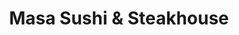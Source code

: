 ---
layout: place
title: "Masa Sushi & Steakhouse"
permalink: /michigan/wyoming/masa-sushi-steakhouse.html
stateAbbr: MI
stateName: Michigan
cityName: Wyoming
seo:
  name: "Masa Sushi & Steakhouse"
  type: Restaurant
  links: http://www.masasushimichigan.com/
description: "Looking for sushi in Wyoming, Michigan? Check out Masa Sushi & Steakhouse for a delightful Japanese dining experience. Enjoy a variety of sushi and other dis..."
place_id: ChIJ9cuURAK3GYgRQTTXW9IamPs
photos:
  - name: >-
      places/ChIJ9cuURAK3GYgRQTTXW9IamPs/photos/AeeoHcJaIPw8J96HIeoTslvuPadJ0NuIVCpMV-BmFVx-MkczkQ26igaVtAQAHfYyd69vcDefUJfHLXOBWCF7sbCHp9rw27BuvbIqIcQbmuHdqWvQA2yaX1mZ_DXoRtORAIm1P2fXrbHNtaSxAqnMwZtV-wtDFhhWIUdzZCgTO1k89EARoB1feTp7HT-HmaQg-cdDaMnkcX3U3pXuEn6-sv6iqn9EmzlItE_5a1bzNusYi0lP-s-_jvrTPZHBr2qimVmg38LqA2A5rbktI37Hi4mc0eiYdOPiA3wvkuAM1F9iMrPJ-NCGfcM7x9ksL3EDISie1n2-A9wwrSpusFJS1MH3Z6zxeMJZYy_Njc4IjwAhrh-txkSKj16ZPs10oF6kHUdep0d1PR47o7rUzS7fHUybOgcOOhvwKhOitvDRVLurSwn6nhFr
    widthPx: 4032
    heightPx: 3024
    authorAttributions:
      - displayName: Wat Dat
        uri: https://maps.google.com/maps/contrib/103981143269558152737
        photoUri: >-
          https://lh3.googleusercontent.com/a-/ALV-UjVk-C4Y5XIfEuo9QRZOJ4qGYgA9MmubWKZRMet0Xdi4IHXOqv6P=s100-p-k-no-mo
    flagContentUri: >-
      https://www.google.com/local/imagery/report/?cb_client=maps_api_places.places_api&image_key=!1e10!2sCIHM0ogKEICAgIC26Z_ijgE&hl=en-US
    googleMapsUri: >-
      https://www.google.com/maps/place//data=!3m4!1e2!3m2!1sCIHM0ogKEICAgIC26Z_ijgE!2e10!4m2!3m1!1s0x8819b7024494cbf5:0xfb981ad25bd73441
  - name: >-
      places/ChIJ9cuURAK3GYgRQTTXW9IamPs/photos/AeeoHcKWtGNyhuYQ7KssBa6wZAvDb7VhSGg12t2z3y9fwjj_Zu9KuWPQTPGSWXhe-0o7SX-ApAKlQDnoAYPeMkuLSap1E9aQ1wlQhgUTgXZ2myi-2Ki4PLE8-nX7hVxDiDG_zjCr9bkCJOB6nMUQ8l3FdbrfXb6krxGM8laX5evZndvqbjmkiaBS0gwSP3sryqiiz8FfYAiVwu8oASbEoRIe8YcWL8CzVypGy8Vtm9GGJDbGhlOVq_UhNW842LtiWMZXEdmZDV2DKW-VDPBxtm8rX0oIMVyiuSAKazogL4gJSLVolA
    widthPx: 1440
    heightPx: 1080
    authorAttributions:
      - displayName: Masa Sushi & Steakhouse
        uri: https://maps.google.com/maps/contrib/108792482783413452928
        photoUri: >-
          https://lh3.googleusercontent.com/a-/ALV-UjVPU7ORruumK66cwDV4szsLNxYAkOvfvipev7tqtAz6WWSIUEQ=s100-p-k-no-mo
    flagContentUri: >-
      https://www.google.com/local/imagery/report/?cb_client=maps_api_places.places_api&image_key=!1e10!2sAF1QipPmBz8kUZjz5FQMkVYAkPpTyclfLeiI1aA0bLC-&hl=en-US
    googleMapsUri: >-
      https://www.google.com/maps/place//data=!3m4!1e2!3m2!1sAF1QipPmBz8kUZjz5FQMkVYAkPpTyclfLeiI1aA0bLC-!2e10!4m2!3m1!1s0x8819b7024494cbf5:0xfb981ad25bd73441
  - name: >-
      places/ChIJ9cuURAK3GYgRQTTXW9IamPs/photos/AeeoHcJHgGeBZ-Mva5X2LAiZ4q0l8e9InPor5Vp9ZjLNUTuxzJ-z2G7qHPxSDa82OhoMluQHnvEV8g3CME40vSNWfHlGdat1_HYlQ8ChaYGcWO60aE3H5355w-ss67_MQujGKbbm96XpxEHLnBvu7C3h_FtqB2cQAkwEe1ga3fQmOTGYH96ctwFC6OaqaQnVuycqWkp6N_V4GWvj5Sg0Vlvo17zB7gZc3_daA5hPmf0KzON3ktzYMt9BeWJfur1059dRmbBqatdbs0Fiu1Nk-0Lzt1uJIaLMFmDxqwjhsmMGFWDVIA
    widthPx: 2298
    heightPx: 1294
    authorAttributions:
      - displayName: Masa Sushi & Steakhouse
        uri: https://maps.google.com/maps/contrib/108792482783413452928
        photoUri: >-
          https://lh3.googleusercontent.com/a-/ALV-UjVPU7ORruumK66cwDV4szsLNxYAkOvfvipev7tqtAz6WWSIUEQ=s100-p-k-no-mo
    flagContentUri: >-
      https://www.google.com/local/imagery/report/?cb_client=maps_api_places.places_api&image_key=!1e10!2sAF1QipMsGTjFFQMUxRZoDX483vpOreefv9Z_hOVtqHlh&hl=en-US
    googleMapsUri: >-
      https://www.google.com/maps/place//data=!3m4!1e2!3m2!1sAF1QipMsGTjFFQMUxRZoDX483vpOreefv9Z_hOVtqHlh!2e10!4m2!3m1!1s0x8819b7024494cbf5:0xfb981ad25bd73441
  - name: >-
      places/ChIJ9cuURAK3GYgRQTTXW9IamPs/photos/AeeoHcIVVWCs7Vc9lsmxoJMT6KVFEaUhr7MrgEZ4pYLJsHGZ1ek9c-3Lsx_szKVDn-tFmFrszh3xv9nMuq7kPS8x5zOELakPlf04U7mC1WFR2Ph73UTu_tgiG3pjTFgL5JLGPtvyTA7JWmHmnYrNnqTd309ydVwbNd476uoZUNvyTOUKt-R-74swXXSzi-nl7XVa-02_hZQnjb5Terxb7qyRTYAxhC0r3kFBQ1oyaBa8_Y0xL3j_vAlAURuG9d-HGsp4Wo7LmFe96FZHgT59vX0d7R9595mXe59qkAKVHmqB9QOrh3N1Qyyf79LRArhSu85Sg62nDv0s8mTVKDmuAhHDV0KfpWTkcStc5xniCkyPBy3JADRGbkNMmMgKQ-XE2Vstzms0UWlnWB0hXURKJn5rC6j_sG1fxM_o7y0_HOS9B-uajHPtuPamTj2BYKjiLjY0
    widthPx: 4800
    heightPx: 3600
    authorAttributions:
      - displayName: Brett Stehouwer
        uri: https://maps.google.com/maps/contrib/114475333646636636839
        photoUri: >-
          https://lh3.googleusercontent.com/a-/ALV-UjVQHfojjE4DGJ3GOUijTR8VXHnTvUQfwhnFr8BD5CoC48gUu6c4=s100-p-k-no-mo
    flagContentUri: >-
      https://www.google.com/local/imagery/report/?cb_client=maps_api_places.places_api&image_key=!1e10!2sCIABIhAGbwPTTyMzXmfPUMsABsLx&hl=en-US
    googleMapsUri: >-
      https://www.google.com/maps/place//data=!3m4!1e2!3m2!1sCIABIhAGbwPTTyMzXmfPUMsABsLx!2e10!4m2!3m1!1s0x8819b7024494cbf5:0xfb981ad25bd73441
  - name: >-
      places/ChIJ9cuURAK3GYgRQTTXW9IamPs/photos/AeeoHcIsRrdaVueECkI_Y3pjpdQjGz0MPabcQblKmZCaGcVa_mFHbX8lQ0sBCUP00JIpV2qeFY4p3BGARtx4LMCsDNACK3nlv8psowYhCVovxEv1C56K2t5JYVduKC9HoSZk6M-GblelW0Jp8RjIWc7BAT5Xu7NIBUA-f-ErRGeCMizyPpTcgMTh6tUHWFnLpNyXuebRzjeijM2ANqnjIyQqtuCWUKI9OPYgILG423U3k0vZKyAlADIi28NJs-IaKTit26el_EA3RwChmy1ImF2TECTa_lvFNj00pJowaK0mKxHgDFpoHsR9w4KdzE8haF_uj332Qguyi9UPufrgQPeZHLsCkW81ZKyYmsg8CX6ELohzYFreO5WXeqk5tXh1rInmM4WpKtPQX8F-hqnE2JixgO2TNC-0b_LXICSdMjpfb3Eb9wJa
    widthPx: 4032
    heightPx: 3024
    authorAttributions:
      - displayName: An Pham
        uri: https://maps.google.com/maps/contrib/101972735247979553329
        photoUri: >-
          https://lh3.googleusercontent.com/a-/ALV-UjVKU8ZQ02fDVJOSR4OChT82I61XF38Y9OtigWkf0x2baxfs5PzF=s100-p-k-no-mo
    flagContentUri: >-
      https://www.google.com/local/imagery/report/?cb_client=maps_api_places.places_api&image_key=!1e10!2sCIHM0ogKEICAgIDXv9bO6gE&hl=en-US
    googleMapsUri: >-
      https://www.google.com/maps/place//data=!3m4!1e2!3m2!1sCIHM0ogKEICAgIDXv9bO6gE!2e10!4m2!3m1!1s0x8819b7024494cbf5:0xfb981ad25bd73441
  - name: >-
      places/ChIJ9cuURAK3GYgRQTTXW9IamPs/photos/AeeoHcILN1VSNcSOwrJYVYf94iP9aepBdS05k8dbA2CwkPsW_Hi8t0eMHpPKl4O2qleN6ndck7mziDwF4MKmkzOeRQHhKHpVVEm1WeSOMRRNvq9_3oxem5a-l7SdGdSO-oatkg9l0zhulXZTBNVTcoZUdKYNHTixzgEOFjm7qGdqp5JDnt9KGVWi8LGPq9k7cy7vD8UbHEjnCCtJbqAsYxQ0CuoDfAQyfmVWqadKG1SIzdi2PwuVU6bgI0UVu3whgU7K41vu-_NZ6-BgAtVNLlI6WtOiCgfrERPeSATfX1XGQ706rIhPCRAISimquZX8b3ZWtCXifC-T5fo22ruv8ypIl6ZNb1Kc4MwuUyr0Lo-VVTnrxhR59XmtzFfsvVtxlTIk7vpyftfyab6wczEaWhwdScgGIK4FsUc9RP6vP59A0sgtjw
    widthPx: 3024
    heightPx: 4032
    authorAttributions:
      - displayName: Jeremy Gracias
        uri: https://maps.google.com/maps/contrib/105530692988212571401
        photoUri: >-
          https://lh3.googleusercontent.com/a-/ALV-UjVHvEsWJHAow6SvDLGapFMX6Dlq43eFVw-r_r2TRhsIAaEiwbwX=s100-p-k-no-mo
    flagContentUri: >-
      https://www.google.com/local/imagery/report/?cb_client=maps_api_places.places_api&image_key=!1e10!2sCIHM0ogKEICAgICFoojbMg&hl=en-US
    googleMapsUri: >-
      https://www.google.com/maps/place//data=!3m4!1e2!3m2!1sCIHM0ogKEICAgICFoojbMg!2e10!4m2!3m1!1s0x8819b7024494cbf5:0xfb981ad25bd73441
  - name: >-
      places/ChIJ9cuURAK3GYgRQTTXW9IamPs/photos/AeeoHcJDqmAQMk-GI6aSNPjGRiVA21fwcNoQMTwdBP51xyrMQKwD3Tl40R17U6xwU_xTVitL8sLURwfQCpJOUH47CX4Ba4ZVEbjPlQXm7mmsFV_GSu6CLCfAem7enW7FqNZDTRnarrTN20DhDO1ddOgpZO-yndcHCv8pa5iJr8akacQXz7gScJdMUJxtKu8b1uEFHm7VpkHXHnIvRRA_73CEa-KA8gUzYdBqMs5nEoNbwa3quwiq-FPeyBpla_8NBZGOSK3qrn9tIXEaxCWvCVjp1jpBEQNYxxt8ldGUvlBxo-RcsonbiC1St_fTLT7dJr8T_q6h6XLEJrt-UBHw94jizvdL8VzoPHe4W3orjGWYQFESFrJB-MlYHPvQAHcdzYyTDclylFH8zq8F2s9M0AktfF-u2Kq4y4O7d3ObNhX0exXVIVfB
    widthPx: 4032
    heightPx: 3024
    authorAttributions:
      - displayName: Josh Gilley
        uri: https://maps.google.com/maps/contrib/109674066196062853995
        photoUri: >-
          https://lh3.googleusercontent.com/a-/ALV-UjUYgFFzic1llzWr496xGm-vctbZGx0HMe_TZq_8t_PFkiK_pzXuHQ=s100-p-k-no-mo
    flagContentUri: >-
      https://www.google.com/local/imagery/report/?cb_client=maps_api_places.places_api&image_key=!1e10!2sCIHM0ogKEICAgIDmvbK-mwE&hl=en-US
    googleMapsUri: >-
      https://www.google.com/maps/place//data=!3m4!1e2!3m2!1sCIHM0ogKEICAgIDmvbK-mwE!2e10!4m2!3m1!1s0x8819b7024494cbf5:0xfb981ad25bd73441
  - name: >-
      places/ChIJ9cuURAK3GYgRQTTXW9IamPs/photos/AeeoHcLB6UrRHnFV7PNZ7jgvMvDxZN03BGW1b59tsUOi8fWM3roV5E6XZL9NcUhwDvVQrnFNrdD3cn9RU4gHM83mGStpj_2Vc7AHdcQwc01P_3B1MCDj7W0L-vs2VO0EqxDQc1YZWxj1gGx6JaoFtrkUOIu1o5vLM2L0jAERCrZr5EWlDfJOT96EhzuX1FIWp23CG8Iluqy5kYSVguA825l9YLO1-DfAyQMp5F87DXqeCuEVQz2A46c4e7j0S1tQ9R5AVvt0Z7U5_rTLKfawHEZx8pPsxPzXvFqPjueQZCPqZAFV4jaR33Ea4gUhiHw7IO_5mKvcwpVu2_aIST-zsKH-TkGxvsZczYtJZeJmqDGculMpHnzugAjuMra-e6__zm4Eb98rjQ3rkjF2xla9GzwNrIZua63soLz3IsoyjvMYgfZNlw
    widthPx: 4032
    heightPx: 3024
    authorAttributions:
      - displayName: Braeden Ayers
        uri: https://maps.google.com/maps/contrib/103557472945451628606
        photoUri: >-
          https://lh3.googleusercontent.com/a/ACg8ocIyjnrwrHgXZqVMdYUiMIUjwm5KxLrOaM2qr17tLfdPWZf6qA=s100-p-k-no-mo
    flagContentUri: >-
      https://www.google.com/local/imagery/report/?cb_client=maps_api_places.places_api&image_key=!1e10!2sCIHM0ogKEICAgID_hrXZCQ&hl=en-US
    googleMapsUri: >-
      https://www.google.com/maps/place//data=!3m4!1e2!3m2!1sCIHM0ogKEICAgID_hrXZCQ!2e10!4m2!3m1!1s0x8819b7024494cbf5:0xfb981ad25bd73441
  - name: >-
      places/ChIJ9cuURAK3GYgRQTTXW9IamPs/photos/AeeoHcKDCCOjWZpzTi5wEMXW_1gpaeiEjbIIsVk8WrcKoEdyK_GhD_aUU5ebac-rpIWlThrjolzAk2nYs9tMynNEr85rbwEir17NHwddQreek67KuuKlc0Rll7Z6iYMxdL_1ksuaJy7QuaoqFgAeNH6Pu6bm183QhDkY-V0e5slDzWe8C5rYdFuWpmaVVZJjEIWwWBw1jG5O3NJlzLRVbUCPOjXxkn6nDEpI-RNPvg8t5Qs4SXugmR_RVBoOt4CByvZRgUgYJiqMCWRf7xRho8vK4FTriGzvCuzYoskVY5ccTL9KOd_79IgLzkl6Tw8M2d6BlOzfrcQYs30r-P_iz7Ed40BlLxg-ikeQrZ0p5DT_rx9BBIFFBcKnThLOCCXlqH74y8sq9MGoxwuWajVvi2QaC7G4UF09BtslAD-zJZ6Q0WE4wPI
    widthPx: 3024
    heightPx: 4032
    authorAttributions:
      - displayName: Jeremy Gracias
        uri: https://maps.google.com/maps/contrib/105530692988212571401
        photoUri: >-
          https://lh3.googleusercontent.com/a-/ALV-UjVHvEsWJHAow6SvDLGapFMX6Dlq43eFVw-r_r2TRhsIAaEiwbwX=s100-p-k-no-mo
    flagContentUri: >-
      https://www.google.com/local/imagery/report/?cb_client=maps_api_places.places_api&image_key=!1e10!2sCIHM0ogKEICAgICFoojbsgE&hl=en-US
    googleMapsUri: >-
      https://www.google.com/maps/place//data=!3m4!1e2!3m2!1sCIHM0ogKEICAgICFoojbsgE!2e10!4m2!3m1!1s0x8819b7024494cbf5:0xfb981ad25bd73441
  - name: >-
      places/ChIJ9cuURAK3GYgRQTTXW9IamPs/photos/AeeoHcJSdkuhcYAmR3e2bqWnhGxE_zn4c9ihbipdmYGk8UDSm6j7yGxVCMXTTzijteU0qCIIb9De6HYNxuVGO6zjfP5CBEBRgOz5e1cRANZoM-UAdcyqsN8kuuGxqqRGcbvGC-bFTlUWKgOLrWrpuXVgZqJBeHUiNJv1zi8kiSeuGE3XURN4uTLswKFuGp8fwmwgJfIpjCO3NlZnvazFZhdq5ZqBriC5hJBoZkKWcetBT6wCsPoAd6Y_qZge3oPo3s_wBWsXtz-iIm1NChUKUOnwDS0gFY4XBZw5MMzB9ckchylB4DZnKUuZQzKpvDaqLqocmIWm1LjQLwFtOTU-_wpyPbZzsvf6dQBoOWemEIU60u0UsHA4xDaSyWF2iAeHQJ9-llwHpDoNgxDiOFI3q8D6uUoJ96zFxyhFGFB48wLrk9VB3A
    widthPx: 4032
    heightPx: 3024
    authorAttributions:
      - displayName: Casity Kao
        uri: https://maps.google.com/maps/contrib/102663891456919752346
        photoUri: >-
          https://lh3.googleusercontent.com/a-/ALV-UjVd6UtkqkOwl8c7y8q0-Ydoi5dj-Bopkvm_mm5mrFo3EV9ClfEUyg=s100-p-k-no-mo
    flagContentUri: >-
      https://www.google.com/local/imagery/report/?cb_client=maps_api_places.places_api&image_key=!1e10!2sCIHM0ogKEICAgIDe-f_-bg&hl=en-US
    googleMapsUri: >-
      https://www.google.com/maps/place//data=!3m4!1e2!3m2!1sCIHM0ogKEICAgIDe-f_-bg!2e10!4m2!3m1!1s0x8819b7024494cbf5:0xfb981ad25bd73441
address: 2320 Health Dr SW Ste C, Wyoming, MI 49519, USA
street: 2320 Health Dr SW Ste C
city: Wyoming
state: MI
zip: '49519'
country: USA
neighborhood: null
latitude: '42.859677'
longitude: '-85.721462'
accessibility_options:
  wheelchairAccessibleParking: true
  wheelchairAccessibleEntrance: true
  wheelchairAccessibleRestroom: true
  wheelchairAccessibleSeating: true
business_status: OPERATIONAL
name: Masa Sushi & Steakhouse
google_maps_links:
  directionsUri: >-
    https://www.google.com/maps/dir//''/data=!4m7!4m6!1m1!4e2!1m2!1m1!1s0x8819b7024494cbf5:0xfb981ad25bd73441!3e0
  placeUri: https://maps.google.com/?cid=18129269790766216257
  writeAReviewUri: >-
    https://www.google.com/maps/place//data=!4m3!3m2!1s0x8819b7024494cbf5:0xfb981ad25bd73441!12e1
  reviewsUri: >-
    https://www.google.com/maps/place//data=!4m4!3m3!1s0x8819b7024494cbf5:0xfb981ad25bd73441!9m1!1b1
  photosUri: >-
    https://www.google.com/maps/place//data=!4m3!3m2!1s0x8819b7024494cbf5:0xfb981ad25bd73441!10e5
primary_type: Japanese Restaurant
opening_hours:
  regular: null
  current: null
secondary_opening_hours:
  regular:
    weekdayDescriptions: null
    type: null
  current:
    weekdayDescriptions: null
    type: null
phone: (616) 265-5421
price_level: PRICE_LEVEL_MODERATE
price_range: $10 &ndash; $20
rating: '4.5'
rating_count: 220
website: http://www.masasushimichigan.com/
reviews:
  - name: >-
      places/ChIJ9cuURAK3GYgRQTTXW9IamPs/reviews/ChZDSUhNMG9nS0VJQ0FnTUNRNmFEeVVREAE
    relativePublishTimeDescription: a month ago
    rating: 5
    text:
      text: >-
        Found Masa on Yelp while I was on this side of town. I was craving sushi
        and this was the closest location. When I walked in I was the only
        patron during the lunch hour, which was a little concerning at first.
        However, as I sat down and scanned the menu, I realized how many pickup
        orders they were pumping out! So many!

        I was greeted and brought water and soy sauce. They have QR on the table
        so I was able to order on my phone. The app came out first pretty
        quickly and followed by the roll soon after, but enough time to finish
        one before the other showed up.

        I started with the Yellowtail Jalapeno and it was delicious. Fish was
        fresh, the cucumber and jalapenos were fresh and the jalapeno had a nice
        heat to them. Definitely enough to split for an app! I also got the
        Tiger Roll and it was so good!  I don't think I have had one like this
        before! Loved the crunch and the fish on top. Sauce was good, too. I
        like mine spicier but it was fine for a one pepper designation. My bill
        came quickly and I was in and out in under 30 minutes.

        The restaurant was clean, lots of tables, and spacious.

        I would definitely come back! Esp if you can be in and out for lunch in
        under 30 - no need to get take out then.
      languageCode: en
    originalText:
      text: >-
        Found Masa on Yelp while I was on this side of town. I was craving sushi
        and this was the closest location. When I walked in I was the only
        patron during the lunch hour, which was a little concerning at first.
        However, as I sat down and scanned the menu, I realized how many pickup
        orders they were pumping out! So many!

        I was greeted and brought water and soy sauce. They have QR on the table
        so I was able to order on my phone. The app came out first pretty
        quickly and followed by the roll soon after, but enough time to finish
        one before the other showed up.

        I started with the Yellowtail Jalapeno and it was delicious. Fish was
        fresh, the cucumber and jalapenos were fresh and the jalapeno had a nice
        heat to them. Definitely enough to split for an app! I also got the
        Tiger Roll and it was so good!  I don't think I have had one like this
        before! Loved the crunch and the fish on top. Sauce was good, too. I
        like mine spicier but it was fine for a one pepper designation. My bill
        came quickly and I was in and out in under 30 minutes.

        The restaurant was clean, lots of tables, and spacious.

        I would definitely come back! Esp if you can be in and out for lunch in
        under 30 - no need to get take out then.
      languageCode: en
    authorAttribution:
      displayName: Elyse Arsulowicz
      uri: https://www.google.com/maps/contrib/103909107070070211369/reviews
      photoUri: >-
        https://lh3.googleusercontent.com/a-/ALV-UjUElrz9V4IoAXYnXuFN5WSx_JeZenF3SGvGU8h_ANPWusZuhZ5NQw=s128-c0x00000000-cc-rp-mo-ba4
    publishTime: '2025-03-05T14:37:48.363926Z'
    flagContentUri: >-
      https://www.google.com/local/review/rap/report?postId=ChZDSUhNMG9nS0VJQ0FnTUNRNmFEeVVREAE&d=17924085&t=1
    googleMapsUri: >-
      https://www.google.com/maps/reviews/data=!4m6!14m5!1m4!2m3!1sChZDSUhNMG9nS0VJQ0FnTUNRNmFEeVVREAE!2m1!1s0x8819b7024494cbf5:0xfb981ad25bd73441
  - name: >-
      places/ChIJ9cuURAK3GYgRQTTXW9IamPs/reviews/ChZDSUhNMG9nS0VJQ0FnSURYdjdxWktREAE
    relativePublishTimeDescription: 5 months ago
    rating: 5
    text:
      text: >-
        Came here the last time I was visiting family in GR. Don't remember the
        name of the ramen that I got, but I remember it being really good. My
        siblings and I also shared some sushi as an appetizer. All in all, a
        pleasant experience. Unfortunately, I can't recommend any specific
        dishes as I forgot to review this place right after coming here a couple
        months ago.
      languageCode: en
    originalText:
      text: >-
        Came here the last time I was visiting family in GR. Don't remember the
        name of the ramen that I got, but I remember it being really good. My
        siblings and I also shared some sushi as an appetizer. All in all, a
        pleasant experience. Unfortunately, I can't recommend any specific
        dishes as I forgot to review this place right after coming here a couple
        months ago.
      languageCode: en
    authorAttribution:
      displayName: An Pham
      uri: https://www.google.com/maps/contrib/101972735247979553329/reviews
      photoUri: >-
        https://lh3.googleusercontent.com/a-/ALV-UjVKU8ZQ02fDVJOSR4OChT82I61XF38Y9OtigWkf0x2baxfs5PzF=s128-c0x00000000-cc-rp-mo-ba5
    publishTime: '2024-11-01T13:47:21.988045Z'
    flagContentUri: >-
      https://www.google.com/local/review/rap/report?postId=ChZDSUhNMG9nS0VJQ0FnSURYdjdxWktREAE&d=17924085&t=1
    googleMapsUri: >-
      https://www.google.com/maps/reviews/data=!4m6!14m5!1m4!2m3!1sChZDSUhNMG9nS0VJQ0FnSURYdjdxWktREAE!2m1!1s0x8819b7024494cbf5:0xfb981ad25bd73441
  - name: >-
      places/ChIJ9cuURAK3GYgRQTTXW9IamPs/reviews/ChdDSUhNMG9nS0VJQ0FnSURmdXFURHNBRRAB
    relativePublishTimeDescription: 3 months ago
    rating: 3
    text:
      text: >-
        The service was amazing but sadly the

        Food is another story. Calamari was too greasy and there was barely any
        squid inside the fried breading. Miso soup was really cloudy and our
        Ramen noodles were just not tasty. My daughter did not like the over
        cooked shrimp in her ramen. They were chewy and hard to bite. This was
        the same with my champion Ramen as well. We appreciate their kind
        service but food was not impressive. My husband did not enjoying his
        pink lady sushi because it was too mushy. Will not be returning.
      languageCode: en
    originalText:
      text: >-
        The service was amazing but sadly the

        Food is another story. Calamari was too greasy and there was barely any
        squid inside the fried breading. Miso soup was really cloudy and our
        Ramen noodles were just not tasty. My daughter did not like the over
        cooked shrimp in her ramen. They were chewy and hard to bite. This was
        the same with my champion Ramen as well. We appreciate their kind
        service but food was not impressive. My husband did not enjoying his
        pink lady sushi because it was too mushy. Will not be returning.
      languageCode: en
    authorAttribution:
      displayName: Dora Hoge
      uri: https://www.google.com/maps/contrib/105873266062848855125/reviews
      photoUri: >-
        https://lh3.googleusercontent.com/a-/ALV-UjW3IZpPcelUiqTynjl1ISLI3Q7w9KtPuY0c017PWiEJanvBkffi=s128-c0x00000000-cc-rp-mo
    publishTime: '2025-01-05T18:40:46.485270Z'
    flagContentUri: >-
      https://www.google.com/local/review/rap/report?postId=ChdDSUhNMG9nS0VJQ0FnSURmdXFURHNBRRAB&d=17924085&t=1
    googleMapsUri: >-
      https://www.google.com/maps/reviews/data=!4m6!14m5!1m4!2m3!1sChdDSUhNMG9nS0VJQ0FnSURmdXFURHNBRRAB!2m1!1s0x8819b7024494cbf5:0xfb981ad25bd73441
  - name: >-
      places/ChIJ9cuURAK3GYgRQTTXW9IamPs/reviews/ChdDSUhNMG9nS0VJQ0FnSURfaHJYWnNRRRAB
    relativePublishTimeDescription: 2 months ago
    rating: 5
    text:
      text: >-
        Have been here a handful of times now and every single time I've been
        very satisfied. Just ordered the “Black Dragon Roll” and I'm pretty sure
        it’s some of the best sushi I've had in a long time! The owners are
        super friendly and know what they're doing.
      languageCode: en
    originalText:
      text: >-
        Have been here a handful of times now and every single time I've been
        very satisfied. Just ordered the “Black Dragon Roll” and I'm pretty sure
        it’s some of the best sushi I've had in a long time! The owners are
        super friendly and know what they're doing.
      languageCode: en
    authorAttribution:
      displayName: Braeden Ayers
      uri: https://www.google.com/maps/contrib/103557472945451628606/reviews
      photoUri: >-
        https://lh3.googleusercontent.com/a/ACg8ocIyjnrwrHgXZqVMdYUiMIUjwm5KxLrOaM2qr17tLfdPWZf6qA=s128-c0x00000000-cc-rp-mo
    publishTime: '2025-01-23T18:44:38.960753Z'
    flagContentUri: >-
      https://www.google.com/local/review/rap/report?postId=ChdDSUhNMG9nS0VJQ0FnSURfaHJYWnNRRRAB&d=17924085&t=1
    googleMapsUri: >-
      https://www.google.com/maps/reviews/data=!4m6!14m5!1m4!2m3!1sChdDSUhNMG9nS0VJQ0FnSURfaHJYWnNRRRAB!2m1!1s0x8819b7024494cbf5:0xfb981ad25bd73441
  - name: >-
      places/ChIJ9cuURAK3GYgRQTTXW9IamPs/reviews/ChdDSUhNMG9nS0VJQ0FnSUQ3M3V6MndRRRAB
    relativePublishTimeDescription: 7 months ago
    rating: 5
    text:
      text: >-
        Delicious sushi, salad was amazing. My son devoured 2 soups (they
        accidentally gave us a soup instead of salad and immediately replaced it
        without even asking) lunch prices are hard to beat we shared 2 lunch
        orders and we're in need of a nap. Highly recommend!
      languageCode: en
    originalText:
      text: >-
        Delicious sushi, salad was amazing. My son devoured 2 soups (they
        accidentally gave us a soup instead of salad and immediately replaced it
        without even asking) lunch prices are hard to beat we shared 2 lunch
        orders and we're in need of a nap. Highly recommend!
      languageCode: en
    authorAttribution:
      displayName: Clint Clark
      uri: https://www.google.com/maps/contrib/112827000327674954976/reviews
      photoUri: >-
        https://lh3.googleusercontent.com/a-/ALV-UjV6JDyYCh6pQTqlvRjxEQOV8bjJzu1-pHkCg1ghpoV57mxZHSpBhg=s128-c0x00000000-cc-rp-mo-ba4
    publishTime: '2024-08-24T18:58:40.030518Z'
    flagContentUri: >-
      https://www.google.com/local/review/rap/report?postId=ChdDSUhNMG9nS0VJQ0FnSUQ3M3V6MndRRRAB&d=17924085&t=1
    googleMapsUri: >-
      https://www.google.com/maps/reviews/data=!4m6!14m5!1m4!2m3!1sChdDSUhNMG9nS0VJQ0FnSUQ3M3V6MndRRRAB!2m1!1s0x8819b7024494cbf5:0xfb981ad25bd73441
parking_options:
  freeParkingLot: true
  freeStreetParking: true
  valetParking: false
payment_options:
  acceptsCreditCards: true
  acceptsDebitCards: true
  acceptsCashOnly: false
  acceptsNfc: true
allow_dogs: null
curbside_pickup: null
delivery: true
dine_in: true
good_for_children: true
good_for_groups: true
good_for_sports: false
live_music: true
menu_for_children: null
outdoor_seating: false
reservable: true
restroom: true
serves_beer: false
serves_breakfast: null
serves_brunch: false
serves_cocktails: false
serves_coffee: false
serves_dinner: true
serves_dessert: true
serves_lunch: true
serves_vegetarian_food: true
serves_wine: false
takeout: true
summary: null

---